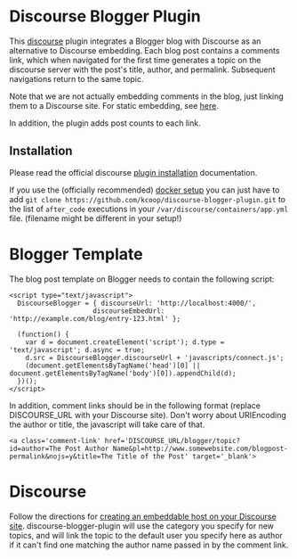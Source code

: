 Discourse Blogger Plugin
========================

This [discourse](http://www.discourse.org/) plugin integrates a Blogger blog with Discourse as an alternative to Discourse
embedding. Each blog post contains a comments link, which when navigated for the first time generates a topic on the discourse
server with the post's title, author, and permalink. Subsequent navigations return to the same topic.

Note that we are not actually embedding comments in the blog, just linking them to a Discourse site. For static embedding, see [here](https://meta.discourse.org/t/embedding-discourse-comments-via-javascript/31963).

In addition, the plugin adds post counts to each link.

## Installation

Please read the official discourse [plugin installation](https://meta.discourse.org/t/install-a-plugin/19157)
documentation.

If you use the (officially recommended) [docker setup](https://github.com/discourse/discourse/blob/master/docs/INSTALL.md)
you can just have to add `git clone https://github.com/kcoop/discourse-blogger-plugin.git`
to the list of `after_code` executions in your `/var/discourse/containers/app.yml`
file. (filename might be different in your setup!)

# Blogger Template

The blog post template on Blogger needs to contain the following script:

    <script type="text/javascript">
      DiscourseBlogger = { discourseUrl: 'http://localhost:4000/',
                         discourseEmbedUrl: 'http://example.com/blog/entry-123.html' };

      (function() {
        var d = document.createElement('script'); d.type = 'text/javascript'; d.async = true;
        d.src = DiscourseBlogger.discourseUrl + 'javascripts/connect.js';
        (document.getElementsByTagName('head')[0] || document.getElementsByTagName('body')[0]).appendChild(d);
      })();
    </script>

In addition, comment links should be in the following format (replace DISCOURSE_URL with your Discourse site). Don't worry about
URIEncoding the author or title, the javascript will take care of that.

    <a class='comment-link' href='DISCOURSE_URL/blogger/topic?id=author=The Post Author Name&pl=http://www.somewebsite.com/blogpost-permalink&nojs=y&title=The Title of the Post' target='_blank'>

# Discourse

Follow the directions for [creating an embeddable host on your Discourse site](https://meta.discourse.org/t/embedding-discourse-comments-via-javascript/31963).
discourse-blogger-plugin will use the category you specify for new topics, and will link the topic to the default user you specify here as author if it
can't find one matching the author name passed in by the comment link.




